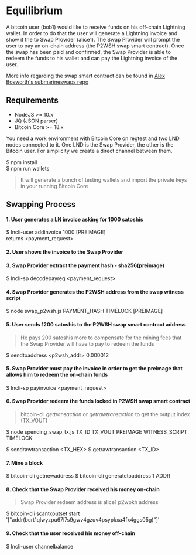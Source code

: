 # Equilibrium

A bitcoin user (bob1) would like to receive funds on his off-chain Lightning wallet. 
In order to do that the user will generate a Lightning invoice and show it the to Swap Provider (alice1).
The Swap Provider will prompt the user to pay an on-chain address (the P2WSH swap smart contract).
Once the swap has been paid and confirmed, the Swap Provider is able to redeem the funds to his wallet and can pay the 
Lightning invoice of the user. 

More info regarding the swap smart contract can be found in [Alex Bosworth's submarineswaps repo](https://github.com/submarineswaps/swaps-service/blob/master/docs/chain_swap_script.md#simple-case) 

## Requirements

- NodeJS >= 10.x
- JQ (JSON parser)
- Bitcoin Core >= 18.x

You need a work environment with Bitcoin Core on regtest and two LND nodes connected to it. 
One LND is the Swap Provider, the other is the Bitcoin user.
For simplicity we create a direct channel between them.

$ npm install  
$ npm run wallets
> It will generate a bunch of testing wallets and import the private keys in your running Bitcoin Core


## Swapping Process

#### 1. User generates a LN invoice asking for 1000 satoshis  
$ lncli-user addinvoice 1000 [PREIMAGE]  
returns <payment_request>

#### 2. User shows the invoice to the Swap Provider

#### 3. Swap Provider extract the payment hash - sha256(preimage)
$ lncli-sp decodepayreq <payment_request>

#### 4. Swap Provider generates the P2WSH address from the swap witness script
$ node swap_p2wsh.js PAYMENT_HASH  TIMELOCK  [PREIMAGE]

#### 5. User sends 1200 satoshis to the P2WSH swap smart contract address
> He pays 200 satoshis more to compensate for the mining fees that the Swap Provider will have to pay to redeem the funds

$ sendtoaddress <p2wsh_addr> 0.000012

#### 5. Swap Provider must pay the invoice in order to get the preimage that allows him to redeem the on-chain funds
$ lncli-sp payinvoice <payment_request>

#### 6. Swap Provider redeem the funds locked in P2WSH swap smart contract
> bitcoin-cli _gettransaction_ or _getrawtransaction_ to get the output index (TX_VOUT)
   
$ node spending_swap_tx.js TX_ID  TX_VOUT  PREIMAGE  WITNESS_SCRIPT  TIMELOCK

$ sendrawtransaction <TX_HEX>
$ getrawtransaction <TX_ID>

#### 7. Mine a block
$ bitcoin-cli getnewaddress
$ bitcoin-cli generatetoaddress 1 ADDR

#### 8. Check that the Swap Provider received his money on-chain
> Swap Provider redeem address is alice1 p2wpkh address

$ bitcoin-cli scantxoutset start '["addr(bcrt1qlwyzpu67l7s9gwv4gzuv4psypkxa4fx4ggs05g)"]'

#### 9. Check that the user received his money off-chain
$ lncli-user channelbalance